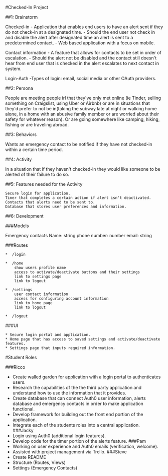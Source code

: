 #Checked-In Project


##1: Brainstorm

Checked-in
    - Application that enables end users to have an alert sent if they do not check-in at a designated time.
    - Should the end user not check in and disable the alert after designated time an alert is sent to a predetermined contact.
    - Web based application with a focus on mobile.

Contact information
    - A feature that allows for contacts to be set in order of escalation.
    - Should the alert not be disabled and the contact still doesn't hear from end user that is checked in the alert escalates to next contact in system.

Login-Auth
    -Types of login: email, social media or other OAuth providers.

##2: Persona

   People are meeting people irl that they've only met online (ie Tinder, selling something on Craigslist, using Uber or Airbnb) or are in situations that they'd prefer to not be in(taking the subway late at night or walking home alone, in a home with an abusive family member or are worried about their safety for whatever reason). Or are going somewhere like camping, hiking, fishing or are traveling abroad.

##3: Behaviors

   Wants an emergency contact to be notified if they have not checked-in within a certain time period.

##4: Activity

  In a situation that if they haven't checked-in they would like someone to be alerted of their failure to do so.

##5: Features needed for the Activity

    Secure login for application.
    Timer that completes a certain action if alert isn't deactivated.
    Contacts that alerts need to be sent to.
    Database that stores user preferences and information.

##6: Development

###Models

  Emergency contacts
    Name: string
    phone number: number
    email: string

###Routes

    *  /login

    *  /home
        show users profile name
        access to activate/deactivate buttons and their settings
        link to settings page
        link to logout

    *  /settings
        user contact information
        access for configuring account information
        link to home page
        link to logout

    *  /logout    

###UI

    * Secure login portal and application.
    * Home page that has access to saved settings and activate/deactivate features.
    * Settings page that inputs required information.


#Student Roles


###Ricco
  - Create walled garden for application with a login portal to authenticates users.
  - Research the capabilities of the the third party application and understand how to use the information that it provides.
  - Create database that can connect Auth0 user information, alerts database and emergency contacts in order to make application functional.
  - Develop framework for building out the front end portion of the application.
  - Integrate each of the students roles into a central application.  
###Jacky
  - Login using Auth0 (additional login features).
  - Develop code for the timer portion of the alerts feature.
###Pam
  - Working on user experience and Auth0 emails (verification, welcome).
  - Assisted with project management via Trello.
###Steve
  - Create README
  - Structure (Routes, Views)
  - Settings (Emergency Contacts)
